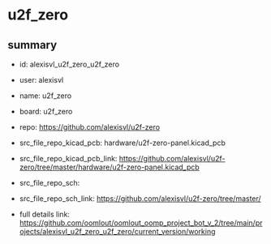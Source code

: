 # u2f_zero
 
## summary 
* id: alexisvl_u2f_zero_u2f_zero
* user: alexisvl
* name: u2f_zero
* board: u2f_zero
* repo: https://github.com/alexisvl/u2f-zero
* src_file_repo_kicad_pcb: hardware/u2f-zero-panel.kicad_pcb
* src_file_repo_kicad_pcb_link: https://github.com/alexisvl/u2f-zero/tree/master/hardware/u2f-zero-panel.kicad_pcb


* src_file_repo_sch: 
* src_file_repo_sch_link: https://github.com/alexisvl/u2f-zero/tree/master/
* full details link: https://github.com/oomlout/oomlout_oomp_project_bot_v_2/tree/main/projects/alexisvl_u2f_zero_u2f_zero/current_version/working  






